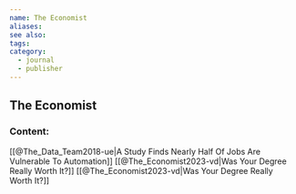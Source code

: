 ```yaml
---
name: The Economist
aliases:
see also:
tags:
category:
  - journal
  - publisher
---
```


## The Economist

### Content:
[[@The_Data_Team2018-ue|A Study Finds Nearly Half Of Jobs Are Vulnerable To Automation]]
[[@The_Economist2023-vd|Was Your Degree Really Worth It?]]
[[@The_Economist2023-vd|Was Your Degree Really Worth It?]]